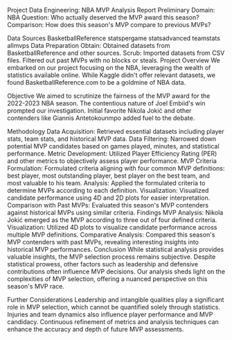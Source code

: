 Project Data Engineering: NBA MVP Analysis
Report
Preliminary
Domain: NBA
Question: Who actually deserved the MVP award this season?
Comparison: How does this season's MVP compare to previous MVPs?

Data Sources
BasketballReference
statspergame
statsadvanced
teamstats
allmvps
Data Preparation
Obtain:
Obtained datasets from BasketballReference and other sources.
Scrub:
Imported datasets from CSV files.
Filtered out past MVPs with no blocks or steals.
Project Overview
We embarked on our project focusing on the NBA, leveraging the wealth of statistics available online. While Kaggle didn't offer relevant datasets, we found BasketballReference.com to be a goldmine of NBA data.

Objective
We aimed to scrutinize the fairness of the MVP award for the 2022-2023 NBA season. The contentious nature of Joel Embiid's win prompted our investigation. Initial favorite Nikola Jokić and other contenders like Giannis Antetokounmpo added fuel to the debate.

Methodology
Data Acquisition: Retrieved essential datasets including player stats, team stats, and historical MVP data.
Data Filtering: Narrowed down potential MVP candidates based on games played, minutes, and statistical performance.
Metric Development: Utilized Player Efficiency Rating (PER) and other metrics to objectively assess player performance.
MVP Criteria Formulation: Formulated criteria aligning with four common MVP definitions: best player, most outstanding player, best player on the best team, and most valuable to his team.
Analysis: Applied the formulated criteria to determine MVPs according to each definition.
Visualization: Visualized candidate performance using 4D and 2D plots for easier interpretation.
Comparison with Past MVPs: Evaluated this season's MVP contenders against historical MVPs using similar criteria.
Findings
MVP Analysis: Nikola Jokić emerged as the MVP according to three out of four defined criteria.
Visualization: Utilized 4D plots to visualize candidate performance across multiple MVP definitions.
Comparative Analysis: Compared this season's MVP contenders with past MVPs, revealing interesting insights into historical MVP performances.
Conclusion
While statistical analysis provides valuable insights, the MVP selection process remains subjective. Despite statistical prowess, other factors such as leadership and defensive contributions often influence MVP decisions. Our analysis sheds light on the complexities of MVP selection, offering a nuanced perspective on this season's MVP race.

Further Considerations
Leadership and intangible qualities play a significant role in MVP selection, which cannot be quantified solely through statistics.
Injuries and team dynamics also influence player performance and MVP candidacy.
Continuous refinement of metrics and analysis techniques can enhance the accuracy and depth of future MVP assessments.
